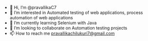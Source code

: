 - 👋 Hi, I’m @pravallikaC7
- 👀 I’m interested in Automated testing of web applications, process automation of web applications
- 🌱 I’m currently learning Selenium with Java
- 💞️ I’m looking to collaborate on Automation testing projects
- 📫 How to reach me pravallikachilukuri7@gmail.com

<!---
pravallikaC7/pravallikaC7 is a ✨ special ✨ repository because its `README.md` (this file) appears on your GitHub profile.
You can click the Preview link to take a look at your changes.
--->
